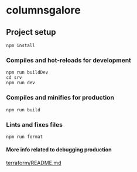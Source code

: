 # columnsgalore

## Project setup
```
npm install
```

### Compiles and hot-reloads for development
```
npm run buildDev
cd srv
npm run dev
```

### Compiles and minifies for production
```
npm run build
```

### Lints and fixes files
```
npm run format
```

#### More info related to debugging production
[terraform/README.md](./terraform/README.md)